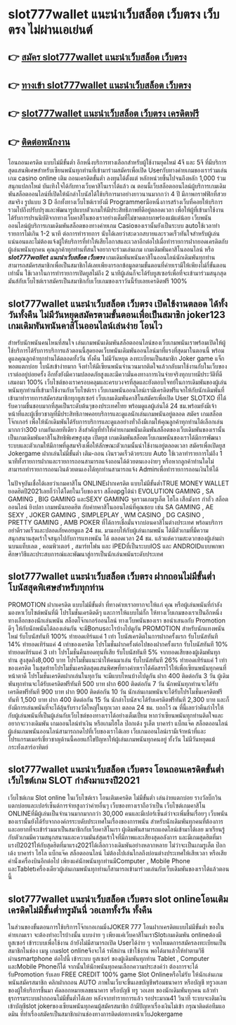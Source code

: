 # slot777wallet แนะนําเว็บสล็อต เว็บตรง  เว็บตรง ไม่ผ่านเอเย่นต์

## 👉 [สมัคร slot777wallet แนะนําเว็บสล็อต เว็บตรง](https://slot777wallet.com/)
## 👉 [ทางเข้า slot777wallet แนะนําเว็บสล็อต เว็บตรง](https://slot777wallet.com/)
## 👉 [slot777wallet แนะนําเว็บสล็อต เว็บตรง เครดิตฟรี](https://slot777wallet.com/)
## 👉 [ติดต่อพนักงาน](https://slot777wallet.com/)


โอนถอนเครดิต แบบไม่มีขั้นต่ำ  อีกหนึ่งบริการทางเลือกสำหรับผู้ใช้งานยุคใหม่ 4จี และ 5จี ที่มีบริการสุดแสนพิเศษสำหรับเซียนพนันทุกท่านที่เข้ามาร่วมสมัครเพื่อเปิด Userกับทางค่ายเกมของเราร่วมเล่น เกม casino online เติม ถอนเครดิตขั้นต่ำ ลงทุนได้ตั้งแต่ หลักหน่วยขึ้นไปจนถึงหลัก 1,000 ร่วมสนุกแปลกใหม่ บันเทิงใจได้กับทางเว็บคาสิโนเราได้แล้ว ณ ตอนนี้เว็บสล็อตออนไลน์ผู้บริการเกมเดิมพันสล็อตออนไลน์ที่เปิดให้นักล่าโบนัสได้ใช้บริการมาอย่างยาวนานมากกว่า 4 ปี มีภาพกราฟฟิกที่สวยสมจริง รูปแบบ 3 D
อีกทั้งทางเว็บไซต์เรายังมี Programmerมือหนึ่งการสร้างเว็บที่คอยให้บริการ  รวมไปถึงปรับปรุงและพัฒนารูปแบบตัวเกมให้มีประสิทธิภาพที่ดีอยู่ตลอดเวลา เพื่อให้ผู้ที่เข้ามาใช้งานได้รับการปรนนิบัติจากทางเว็บคาสิโนของเราอย่างเต็มที่ไม่ขาดตกบกพร่องแม้แต่น้อย เว็บพนันออนไลน์ผู้บริการเกมเดิมพันสล็อตของทางค่ายเกม Casioของเรานั้นยังเป็นระบบ autoใช้เวลาทำรายการไม่เกิน 1-2 นาที ต่อการทำรายการ นับได้เลยว่าสะดวกสบายและรวดเร็วทันใจสำหรับผู้เล่นแน่นอนและไม่ต้องแจ้งผู้ให้บริการที่ทำให้เสียโอกาสและเวลาอีกต่อไปเมื่อทำรายการฝากยอดเครดิตกับผู้เล่นพนันทุกคน
คุณลูกค้าทุกท่านที่สนใจอยากจะร่วมเล่นเกม เกมเดิมพันคาสิโนออนไลน์ หรือ ***slot777wallet แนะนําเว็บสล็อต เว็บตรง*** เกมเดิมพันพนันคาสิโนออนไลน์นักเดิมพันทุกท่านสามารถสมัครสมาชิกเพื่อเป็นสมาชิกได้เลยเพียงกรอกข้อมูลตามขั้นตอนที่ค่ายเรามีให้เพียงไม่กี่ขั้นตอนเท่านั้น ใช้เวลาในการทำรายการเปิดยูสไม่ถึง 2 นาทีผู้เล่นก็จะได้รับยูสเซอร์เพื่อที่จะเข้ามาร่วมสนุกสุดมันส์กับเว็บไซต์เราสมัครเป็นสมาชิกกับเว็บเกมของเราวันนี้รับเลยเครดิตฟรี 100%

## slot777wallet แนะนําเว็บสล็อต เว็บตรง เปิดใช้งานตลอด ได้ทั้งวันทั้งคืน ไม่มีวันหยุดสมัครตามขั้นตอนเพื่อเป็นสมาชิก joker123 เกมเดิมพันพนันคาสิโนออนไลน์เล่นง่าย โอนไว

สำหรับนักพนันคนไหนที่สนใจ เล่นเกมพนันเดิมพันสล็อตออนไลน์ของเว็บเกมพนันเราพร้อมเปิดให้ผู้ใช้บริการได้รับการบริการแล้วตอนนี้สุดยอดเว็บพนันเดิมพันออนไลน์มาที่แรงที่สุดมาในตอนนี้ พร้อมดูแลคุณลูกค้าทุกท่านได้ตลอดทั้งวัน ทั้งคืน ไม่มีวันหยุด ลงทะเบียนเป็นสมาชิก Joker game แจ็กพอตแตกบ่อย โบนัสเข้าง่ายมาก จึงทำให้มีเซียนพนันจำนวนมากติดใจแล้วกลับมาใช้งานกับในเว็บของเราต่ออยู่บ่อยครั้ง อีกทั้งยังมีความปลอดภัยสูงและมีความั่นคงทางการเงินจ่ายจริงทุกบาทมีประวัติที่ดีเสมอมา 100% เว็บไซต์ของเราครอบคลุมและครบวงจรที่สุดและยังตอบโจทย์ในการเดิมพันของผู้เล่นพนันทุกท่านที่เข้ามาใช้งานกับเว็บไซต์เรา
เว็บเกมพนันออนไลน์เรามีเครดิตฟรีแจกให้กับนักเดิมพันที่เข้ามาทำรายการสมัครสมาชิกทุกยูสเซอร์ เว็บเกมเดิมพันคาสิโนสมัครเพื่อเปิด User SLOTXO ที่ได้รับความชื่นชอบมากที่สุดเป็นระดับต้นๆของประเทศไทย พร้อมดูแลผู้เล่นได้ 24 ชม.พร้อมยังมีเจ้าหน้าที่และผู้เชี่ยวชาญที่มีประสิทธิภาพคอยบริการและดูแลนักเล่นเกมพนันอยู่ตลอด สมัคร เกมสล็อตโจ๊กเกอร์ เพื่อให้นักเดิมพันได้รับการบริการและดูแลอย่างทั่วถึงมีเกมให้คุณลูกค้าทุกท่านได้เลือกเล่นมากกว่า300 เกมกันเลยทีเดียว
สิ่งสำคัญที่ทำให้ค่ายเกมพนันเดิมพันสล็อตของเว็บเดิมพันของเรานั้นเป็นเกมเดิมพันคาสิโนสิทธิพิเศษสูงสุด เปิดยูส  เกมเดิมพันสล็อตเว็บเกมพนันของเราได้มีการพัฒนาระบบและตัวเกมให้มีภาพที่ดูสมจริงเพื่อให้ลักษณะตัวเกมนั้นน่าใช้งานอยู่ตลอดเวลา สมัครเพื่อเปิดยูส Jokergame ฝากเล่นไม่มีขั้นต่ำ เติม-ถอน เงินรวดเร็วด้วยระบบ Auto ใช้เวลาทำรายการไม่ถึง 1 นาทีทั้งรายการฝากและรายการถอนสามารถแจ้งถอนได้ด้วยตนเองง่ายๆ หรือหากลูกค้าท่านใดไม่สามารถทำรายการถอนเงินด้วยตนเองได้ทุกท่านสามารถแจ้ง Adminเพื่อทำรายการถอนเงินให้ได้

ในปัจจุบันเชื่อได้เลยว่าเกมคาสิโน ONLINEฝากเครดิต แบบไม่มีขั้นต่ำTRUE MONEY WALLET ยอดฮิตปี2021เลยก็ว่าได้โดยในเว็บของเรา สล็อตpgได้นำ EVOLUTION GAMING , SA GAMING , BIG GAMING และSEXY GAMING จุดรวมเกมรูเล็ต ไฮโล เสือมังกร กำถั่ว สล็อตออนไลน์ ยิงปลา เกมพนันยอดฮิต กับค่ายคาสิโนออนไลน์ที่คุณชอบ เช่น SA GAMING , AE SEXY , JOKER GAMING , SIMPLEPLAY , WM CASINO , DG CASINO , PRETTY GAMING , AMB POKER  ที่ได้การเชื่อมั่นจากบ่อนคาสิโนต่างประเทศ พร้อมบริการอย่าดีรวดเร็วและปลอดภัยคอยดูแล 24 ชม. มามอบให้กับผู้เล่นเกมพนัน ได้มีตัวเกมที่มีความสนุกสนานสุดเร้าใจสนุกไปกับการแทงพนัน ได้ ตลอดเวลา 24 ชม. แล้วแต่ความสะดวกของผู้เล่นผ่านบนแท็บเลต , คอมพิวเตอร์ , สมาร์ทโฟน และ iPEDที่เป็นระบบIOS และ ANDROIDแบบพกพา ศึกษาวิธีและประสบการณ์และพัฒนาสู่การเป็นนักเล่นพนันระดับประเทศ

## slot777wallet แนะนําเว็บสล็อต เว็บตรง ฝากถอนไม่มีขั้นต่ำ โบนัสสุดพิเศษสำหรับทุกท่าน

 PROMOTION  ฝากเครดิต แบบไม่มีขั้นต่ำ ที่ทางค่ายเราอยากจะให้แก่  คุณ หรือผู้เล่นพนันที่กำลังมองหาเว็บไซต์พนันที่มี โปรโมชั่นเครดิตดีๆ และการให้แบบไม่กั๊ก ให้ทางเว็บเกมของเราเป็นอีกหนึ่งทางเลือกของนักเล่นพนัน สล็อตโจ๊กเกอร์ออนไลน์ ทางเว็บพนันของเรา ขอนำเสนอกับ Promotion ดีๆ ให้กับนักพนันได้ลองเล่นกัน จะมีBonusอะไรบ้างไปดูกัน
 PROMOTION สำหรับนักแทงพนันใหม่ รับโบนัสทันที 100% ทำยอดเทิร์นแค่ 1 เท่า
โบนัสเครดิตในการฝากครั้งแรก รับโบนัสทันที 14% ทำยอดเทิร์นแค่ 4 เท่าของเครดิต
โปรโมชั่นฝากครั้งต่อไปของฝากครั้งแรก รับโบนัสทันที 10% ทำยอดเทิร์นแค่ 3 เท่า
โปรโมชั่นคืนยอดทุนที่เสีย รับโบนัสทันที 5% จากยอดเสียของผู้เดิมพันทุกท่าน สูงสุดถึง8,000 บาท
โปรโมชั่นแนะนำให้คนมาเล่น รับโบนัสทันที 26% ทำยอดเทิร์นแค่ 1 เท่าของเครดิต
ในสุดท้ายโปรโมชั่นเครดิตสุดแสนพิศษที่ทางค่ายเราได้คัดสรรไว้ให้เพื่อเซียนพนันทุกคนที่หน้าตาดี โปรโมชั่นเครดิตฝากเล่นในทุกวัน จะมีแบบไหนบ้างไปดูกัน
ฝาก 400 ติดต่อกัน 3 วัน ผู้เดิมพันทุกท่านจะได้รับเครดิตฟรีทันที 500 บาท
ฝาก 600 ติดต่อกัน 7 วัน นักพนันทุกท่านจะได้รับเครดิตฟรีทันที 900 บาท
ฝาก 900 ติดต่อกัน 10 วัน นักเล่นเกมพนันจะได้รับโปรโมชั่นเครดิตฟรีทันที 1,500 บาท
ฝาก 400 ติดต่อกัน 15 วัน นักล่าโบนัสจะได้รับเครดิตฟรีทันที 2,300 บาท
และก็ยังมีการเล่นพนันที่จะได้ลุ้นรับรางวัลใหญ่ในทุกเวลา ตลอด 24 ชม. บอกไว้ ณ ที่นี้เลยว่าคืนกำไรให้กับผู้เล่นพนันที่เป็นผู้เล่นกับเว็บไซต์ของทางเราได้อย่างเต็มเปี่ยม หากว่าเซียนพนันทุกท่านติดใจและอยากจะวางเดิมพัน เกมออนไลน์ทำเงิน หรือเกมไฮโล ป๊อกเด้ง รูเล็ต บาคาร่า แบ็กแจ๊ค สล็อตออนไลน์ ผู้เล่นเกมพนันออนไลน์สามารถกดไปที่เว็บของเราได้เลย เว็บเกมออนไลน์เรามีเจ้าหน้าที่และโปรแกรมเมอร์เชี่ยวชาญด้านนี้คอยแก้ไขปัญหาให้ผู้เล่นเกมพนันทุกคนอยู่ ทั้งวัน ไม่มีวันหยุดแม้กระทั่งเสาร์อาทิตย์

## slot777wallet แนะนําเว็บสล็อต เว็บตรง โอนถอนเครดิตขั้นต่ำ  เว็บไซต์เกม SLOT กำลังมาแรงปี2021

เว็บไซต์เกม Slot online ในเว็บไซต์เรา โอนเติมเครดิต ไม่มีขั้นต่ำ เล่นง่ายแตกบ่อย รางวัลบิ๊กวินแตกบ่อยและเปอร์เซ็นต์การจ่ายสูงกว่าค่ายอื่นๆ เว็บของทางเราถือว่าเป็น เว็บไซต์เกมคาสิโน ONLINEที่มีผู้เล่นเป็นจำนวนมากมากกว่า 30,000 คนและมีเปอร์เซ็นต์ว่าจะเพิ่มขึ้นเรื่อยๆ เว็บพนันของเรานั้นยังได้รับจากองค์กรระบดับประเทศในเรื่องของการพนัน สำหรับนักเดิมพันทุกคนที่ต้องการและอยากที่จะเข้าร่วมมาเป็นสมาชิกกับเว็บคาสิโนเรา ผู้เดิมพันสามารถแอดไลน์เข้ามาได้เลย
	มาเรียนรู้กับตัวเกมมีความสนุกสนานและความมันส์สุดเร้าใจที่มีภาพและเสียงสุดอลังการ และมีเกมสุดฮิตที่มาแรงปี2021ให้กับสุดฮิตที่มาแรง2021ได้เลือกวางเดิมพันอย่างหลากหลาย  ไม่ว่าจะเป็นเกมรูเล็ต  ป๊อกเด้ง บาคาร่า ไฮโล แบ็กแจ๊ค สล็อตออนไลน์ ไม่ต้องไปเล่นไกลถึงบ่อนต่างประเทศให้เสียเวลา หรือเสียค่านั่งเครื่องบินอีกต่อไป เพียงแค่นักพนันทุกท่านมีComputer , Mobile Phone และTabletเครื่องเดียวผู้เล่นเกมพนันทุกท่านก็สามารถเข้ามาร่วมเล่นกับเว็บเดิมพันของเราได้แล้วตอนนี้

## slot777wallet แนะนําเว็บสล็อต เว็บตรง slot onlineโอนเติมเครดิตไม่มีขั้นต่ำทรูมันนี่ วอเลททั้งวัน ทั้งคืน

ในส่วนของขั้นตอนการใช้บริการโจ๊กเกอเกมมิ่งJOKER 777 โอนฝากเครดิตแบบไม่มีขั้นต่ำ ของในค่ายเกมเรา จะต้องทำอะไรบ้างนั้น แบบง่าย ๆ เพียงแค่เว็บคาสิโนเราSlotเกมเดิมพัน onlineต้องมี ยูสเซอร์ เข้าระบบเพื่อใช้งาน ถ้ายังไม่มีสามารถเปิด Userได้ง่าย ๆ จากโหมดการสมัครลงทะเบียนเป็นสมาชิกในช่อง เมนู เกมslot onlineจึงจะได้ รหัสผ่าน เข้าใช้งาน พอได้มาแล้วให้ทำตามวิธีผ่านsmartphone ต่อไปนี้
เข้าระบบ ยูสเซอร์  ของผู้เดิมพันทุกท่าน Tablet , Computer และMobile Phoneก็ได้
จากนั้นให้นักพนันทุกคนเลือกความประสงค์ว่า ต้องการจะได้รับPromotion รับเลย FREE CREDIT 100% game Slot Onlineหรือไม่รับ
ให้นักเล่นเกมพนันสมัครสมาชิก คลิกฝากถอน AUTO ภาพในเว็บจะขึ้นเลขบัญชีพร้อมธนาคาร หรือบัญชี ทรูวอเลท ของผู้ให้บริการขึ้นมา
คัดลอกหมายเลขธนาคาร หรือบัญชี  ทรู วอเลท ของนักเดิมพันทุกคน แล้วทำธุรกรรมระบบฝากถอนไม่มีขั้นต่ำได้เลย
หลังจากทำรายการแล้ว รอประมาณ41 วินาที ระบบจะเติมเงินเข้าบัญชีslot jokerของเซียนพนันทุกคนผู้สมัครสมาชิก
ถ้ามีปัญหาเรื่องเงินไม่เข้า กรุณาติดต่อทีมแอดมิน ที่ทำเรื่องสมัครเป็นสมาชิกผ่านช่องทางการติดต่อทางหน้าเว็บJokergame



